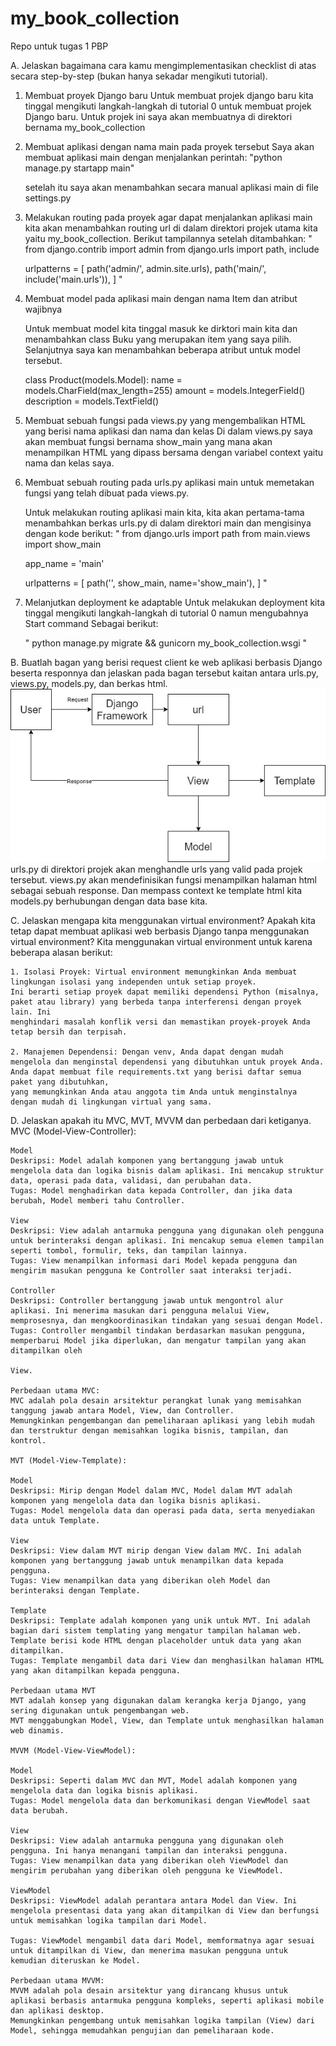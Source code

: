 # my_book_collection
Repo untuk tugas 1 PBP

A. Jelaskan bagaimana cara kamu mengimplementasikan checklist di atas secara step-by-step (bukan hanya sekadar mengikuti tutorial).
1. Membuat proyek Django baru
    Untuk membuat projek django baru kita tinggal mengikuti langkah-langkah di tutorial 0 untuk membuat projek Django baru. Untuk projek ini saya akan membuatnya di direktori bernama my_book_collection
2. Membuat aplikasi dengan nama main pada proyek tersebut
    Saya akan membuat aplikasi main dengan menjalankan perintah:
    "python manage.py startapp main"

    setelah itu saya akan menambahkan secara manual aplikasi main di file settings.py
3. Melakukan routing pada proyek agar dapat menjalankan aplikasi main
    kita akan menambahkan routing url di dalam direktori projek utama kita yaitu my_book_collection. Berikut tampilannya setelah ditambahkan:
    "
    from django.contrib import admin
    from django.urls import path, include

    urlpatterns = [
        path('admin/', admin.site.urls),
        path('main/', include('main.urls')),
    ]
    "

4. Membuat model pada aplikasi main dengan nama Item dan atribut wajibnya

    Untuk membuat model kita tinggal masuk ke dirktori main kita dan menambahkan class Buku yang merupakan item yang saya pilih. Selanjutnya saya kan menambahkan beberapa atribut untuk model tersebut.
    
    class Product(models.Model):
        name = models.CharField(max_length=255)
        amount = models.IntegerField()
        description = models.TextField()

5. Membuat sebuah fungsi pada views.py yang mengembalikan HTML yang berisi nama aplikasi dan nama dan kelas
    Di dalam views.py saya akan membuat fungsi bernama show_main yang mana akan menampilkan HTML yang dipass bersama dengan variabel context yaitu nama dan kelas saya.

6. Membuat sebuah routing pada urls.py aplikasi main untuk memetakan fungsi yang telah dibuat pada views.py.
    
    Untuk melakukan routing aplikasi main kita, kita akan pertama-tama menambahkan berkas urls.py di dalam direktori main dan mengisinya dengan kode berikut:
    "
    from django.urls import path
    from main.views import show_main

    app_name = 'main'

    urlpatterns = [
        path('', show_main, name='show_main'),
    ]
    "

7. Melanjutkan deployment ke adaptable
    Untuk melakukan deployment kita tinggal mengikuti langkah-langkah di tutorial 0 namun mengubahnya Start command Sebagai berikut:

    "
    python manage.py migrate && gunicorn my_book_collection.wsgi
    " 

B. Buatlah bagan yang berisi request client ke web aplikasi berbasis Django beserta responnya dan jelaskan pada bagan tersebut kaitan antara urls.py, views.py, models.py, dan berkas html.
    ![Alt text](diagram.jpg)
    urls.py di direktori projek akan menghandle urls yang valid pada projek tersebut. 
    views.py akan mendefinisikan fungsi menampilkan halaman html sebagai sebuah response. Dan mempass context ke template html kita
    models.py berhubungan dengan data base kita. 


C. Jelaskan mengapa kita menggunakan virtual environment? Apakah kita tetap dapat membuat aplikasi web berbasis Django tanpa menggunakan virtual environment?
    Kita menggunakan virtual environment untuk karena beberapa alasan berikut:
    
    1. Isolasi Proyek: Virtual environment memungkinkan Anda membuat lingkungan isolasi yang independen untuk setiap proyek. 
    Ini berarti setiap proyek dapat memiliki dependensi Python (misalnya, paket atau library) yang berbeda tanpa interferensi dengan proyek lain. Ini
    menghindari masalah konflik versi dan memastikan proyek-proyek Anda tetap bersih dan terpisah.

    2. Manajemen Dependensi: Dengan venv, Anda dapat dengan mudah mengelola dan menginstal dependensi yang dibutuhkan untuk proyek Anda. 
    Anda dapat membuat file requirements.txt yang berisi daftar semua paket yang dibutuhkan, 
    yang memungkinkan Anda atau anggota tim Anda untuk menginstalnya dengan mudah di lingkungan virtual yang sama.

D. Jelaskan apakah itu MVC, MVT, MVVM dan perbedaan dari ketiganya.
    MVC (Model-View-Controller):

    Model
    Deskripsi: Model adalah komponen yang bertanggung jawab untuk mengelola data dan logika bisnis dalam aplikasi. Ini mencakup struktur data, operasi pada data, validasi, dan perubahan data.
    Tugas: Model menghadirkan data kepada Controller, dan jika data berubah, Model memberi tahu Controller.

    View
    Deskripsi: View adalah antarmuka pengguna yang digunakan oleh pengguna untuk berinteraksi dengan aplikasi. Ini mencakup semua elemen tampilan seperti tombol, formulir, teks, dan tampilan lainnya.
    Tugas: View menampilkan informasi dari Model kepada pengguna dan mengirim masukan pengguna ke Controller saat interaksi terjadi.
    
    Controller
    Deskripsi: Controller bertanggung jawab untuk mengontrol alur aplikasi. Ini menerima masukan dari pengguna melalui View, memprosesnya, dan mengkoordinasikan tindakan yang sesuai dengan Model.
    Tugas: Controller mengambil tindakan berdasarkan masukan pengguna, memperbarui Model jika diperlukan, dan mengatur tampilan yang akan ditampilkan oleh 
    
    View.
    
    Perbedaan utama MVC:
    MVC adalah pola desain arsitektur perangkat lunak yang memisahkan tanggung jawab antara Model, View, dan Controller.
    Memungkinkan pengembangan dan pemeliharaan aplikasi yang lebih mudah dan terstruktur dengan memisahkan logika bisnis, tampilan, dan kontrol.
    
    MVT (Model-View-Template):
    
    Model
    Deskripsi: Mirip dengan Model dalam MVC, Model dalam MVT adalah komponen yang mengelola data dan logika bisnis aplikasi.
    Tugas: Model mengelola data dan operasi pada data, serta menyediakan data untuk Template.
    
    View
    Deskripsi: View dalam MVT mirip dengan View dalam MVC. Ini adalah komponen yang bertanggung jawab untuk menampilkan data kepada pengguna.
    Tugas: View menampilkan data yang diberikan oleh Model dan berinteraksi dengan Template.
    
    Template
    Deskripsi: Template adalah komponen yang unik untuk MVT. Ini adalah bagian dari sistem templating yang mengatur tampilan halaman web. Template berisi kode HTML dengan placeholder untuk data yang akan ditampilkan.
    Tugas: Template mengambil data dari View dan menghasilkan halaman HTML yang akan ditampilkan kepada pengguna.
    
    Perbedaan utama MVT
    MVT adalah konsep yang digunakan dalam kerangka kerja Django, yang sering digunakan untuk pengembangan web.
    MVT menggabungkan Model, View, dan Template untuk menghasilkan halaman web dinamis.
    
    MVVM (Model-View-ViewModel):
    
    Model
    Deskripsi: Seperti dalam MVC dan MVT, Model adalah komponen yang mengelola data dan logika bisnis aplikasi.
    Tugas: Model mengelola data dan berkomunikasi dengan ViewModel saat data berubah.
    
    View
    Deskripsi: View adalah antarmuka pengguna yang digunakan oleh pengguna. Ini hanya menangani tampilan dan interaksi pengguna.
    Tugas: View menampilkan data yang diberikan oleh ViewModel dan mengirim perubahan yang diberikan oleh pengguna ke ViewModel.
    
    ViewModel
    Deskripsi: ViewModel adalah perantara antara Model dan View. Ini mengelola presentasi data yang akan ditampilkan di View dan berfungsi untuk memisahkan logika tampilan dari Model.
    
    Tugas: ViewModel mengambil data dari Model, memformatnya agar sesuai untuk ditampilkan di View, dan menerima masukan pengguna untuk kemudian diteruskan ke Model.
    
    Perbedaan utama MVVM:
    MVVM adalah pola desain arsitektur yang dirancang khusus untuk aplikasi berbasis antarmuka pengguna kompleks, seperti aplikasi mobile dan aplikasi desktop.
    Memungkinkan pengembang untuk memisahkan logika tampilan (View) dari Model, sehingga memudahkan pengujian dan pemeliharaan kode.
